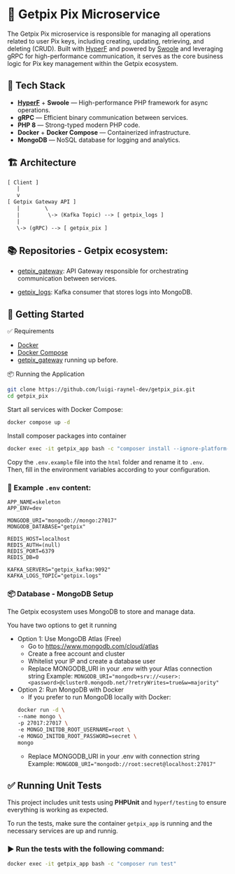# 🔑 Getpix Pix Microservice

The Getpix Pix microservice is responsible for managing all operations related to user Pix keys, including creating, updating, retrieving, and deleting (CRUD). Built with [HyperF](https://hyperf.io/) and powered by [Swoole](https://www.swoole.co.uk/) and leveraging gRPC for high-performance communication, it serves as the core business logic for Pix key management within the Getpix ecosystem.


## 🧱 Tech Stack

- **[HyperF](https://hyperf.io/)** + **Swoole** — High-performance PHP framework for async operations.
- **gRPC** — Efficient binary communication between services.
- **PHP 8** — Strong-typed modern PHP code.
- **Docker** + **Docker Compose** — Containerized infrastructure.
- **MongoDB** — NoSQL database for logging and analytics.

## 🏗️ Architecture

```txt
[ Client ]
   |
   v
[ Getpix Gateway API ]
   |        \
   |         \-> (Kafka Topic) --> [ getpix_logs ]
   |
   \-> (gRPC) --> [ getpix_pix ]
```


## 📚 Repositories - Getpix ecosystem: 
- [getpix_gateway](github.com/luigi-raynel-dev/getpix_gateway): API Gateway responsible for orchestrating communication between services.

- [getpix_logs](github.com/luigi-raynel-dev/getpix_logs): Kafka consumer that stores logs into MongoDB.

## 🚀 Getting Started
✅ Requirements
- [Docker](https://www.docker.com/)
- [Docker Compose](https://docs.docker.com/compose/install/)
- [getpix_gateway](github.com/luigi-raynel-dev/getpix_gateway) running up before.

📦 Running the Application
```bash
git clone https://github.com/luigi-raynel-dev/getpix_pix.git
cd getpix_pix
```

Start all services with Docker Compose:
```bash
docker compose up -d
```

Install composer packages into container
```bash
docker exec -it getpix_app bash -c "composer install --ignore-platform-req=ext-mongodb"
```

Copy the `.env.example` file into the `html` folder and rename it to `.env`.  
Then, fill in the environment variables according to your configuration.

### 📄 Example `.env` content:

```env
APP_NAME=skeleton
APP_ENV=dev

MONGODB_URI="mongodb://mongo:27017"
MONGODB_DATABASE="getpix"

REDIS_HOST=localhost
REDIS_AUTH=(null)
REDIS_PORT=6379
REDIS_DB=0

KAFKA_SERVERS="getpix_kafka:9092"
KAFKA_LOGS_TOPIC="getpix.logs"
```


### 📦 Database - MongoDB Setup
The Getpix ecosystem uses MongoDB to store and manage data.

You have two options to get it running
- Option 1: Use MongoDB Atlas (Free)
  - Go to https://www.mongodb.com/cloud/atlas
  - Create a free account and cluster
  - Whitelist your IP and create a database user
  - Replace MONGODB_URI in your .env with your Atlas connection string Example: `MONGODB_URI="mongodb+srv://<user>:<password>@cluster0.mongodb.net/?retryWrites=true&w=majority"`
- Option 2: Run MongoDB with Docker
  - If you prefer to run MongoDB locally with Docker:
  ```bash
  docker run -d \
  --name mongo \
  -p 27017:27017 \
  -e MONGO_INITDB_ROOT_USERNAME=root \
  -e MONGO_INITDB_ROOT_PASSWORD=secret \
  mongo
  ```
  - Replace MONGODB_URI in your .env with connection string Example: `MONGODB_URI="mongodb://root:secret@localhost:27017"`


## ✅ Running Unit Tests

This project includes unit tests using **PHPUnit** and `hyperf/testing` to ensure everything is working as expected.

To run the tests, make sure the container `getpix_app` is running and the necessary services are up and runnig.

### ▶️ Run the tests with the following command:

```bash
docker exec -it getpix_app bash -c "composer run test"
```